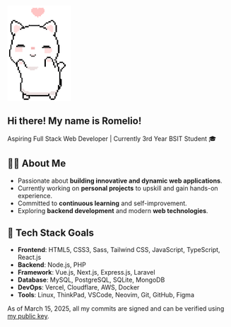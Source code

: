 ![cat dancing](./cat.gif)

## Hi there! My name is Romelio!

Aspiring Full Stack Web Developer | Currently 3rd Year BSIT Student 🎓

## 🧑‍💻 About Me
-  Passionate about **building innovative and dynamic web applications**.  
-  Currently working on **personal projects** to upskill and gain hands-on experience.  
-  Committed to **continuous learning** and self-improvement.  
-  Exploring **backend development** and modern **web technologies**.  

## 🎯 Tech Stack Goals
- **Frontend**: HTML5, CSS3, Sass, Tailwind CSS, JavaScript, TypeScript, React.js
- **Backend**: Node.js, PHP
- **Framework**: Vue.js, Next.js, Express.js, Laravel
- **Database**: MySQL, PostgreSQL, SQLite, MongoDB
- **DevOps**: Vercel, Cloudflare, AWS, Docker
- **Tools**: Linux, ThinkPad, VSCode, Neovim, Git, GitHub, Figma

As of March 15, 2025, all my commits are signed and can be verified using [my public key](public_key.asc?raw=true).
